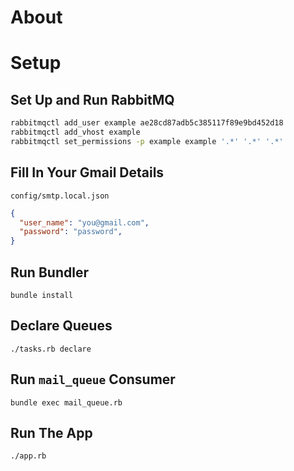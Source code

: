 # About

# Setup

## Set Up and Run RabbitMQ

```bash
rabbitmqctl add_user example ae28cd87adb5c385117f89e9bd452d18
rabbitmqctl add_vhost example
rabbitmqctl set_permissions -p example example '.*' '.*' '.*'
```

## Fill In Your Gmail Details

`config/smtp.local.json`

```json
{
  "user_name": "you@gmail.com",
  "password": "password",
}
```

## Run Bundler

`bundle install`

## Declare Queues

`./tasks.rb declare`

## Run `mail_queue` Consumer

`bundle exec mail_queue.rb`

## Run The App

`./app.rb`
